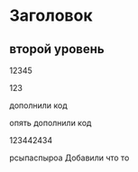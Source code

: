 # Заголовок

## второй уровень

12345

123

дополнили код

опять дополнили код

123442434

рсыпаспыроа
Добавили что то

